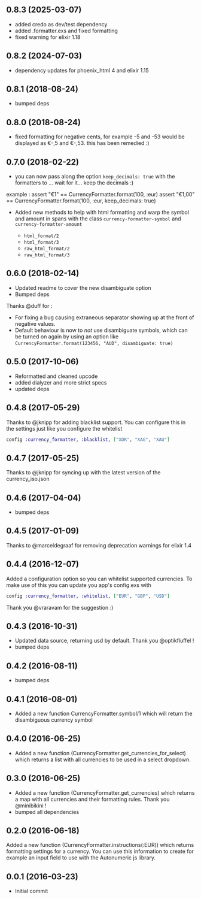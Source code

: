 ## 0.8.3 (2025-03-07)
- added credo as dev/test dependency
- added .formatter.exs and fixed formatting
- fixed warning for elixir 1.18

## 0.8.2 (2024-07-03)
- dependency updates for phoenix_html 4 and elixir 1.15

## 0.8.1 (2018-08-24)
- bumped deps

## 0.8.0 (2018-08-24)
- fixed formatting for negative cents, for example -5 and -53 would be displayed as €-,5 and €-,53. this has been remedied :)

## 0.7.0 (2018-02-22)
- you can now pass along the option `keep_decimals: true` with the formatters to ... wait for it... keep the decimals :)

example :
    assert "€1" == CurrencyFormatter.format(100, :eur)
    assert "€1,00" == CurrencyFormatter.format(100, :eur, keep_decimals: true)

- Added new methods to help with html formatting and warp the symbol and amount in spans with the class `currency-formatter-symbol` and `currency-formatter-amount`

    - `html_format/2`
    - `html_format/3`
    - `raw_html_format/2`
    - `raw_html_format/3`

## 0.6.0 (2018-02-14)
- Updated readme to cover the new disambiguate option
- Bumped deps

Thanks @duff for :
- For fixing a bug causing extraneous separator showing up at the front of negative values.
- Default behaviour is now to _not_ use disambiguate symbols, which can be turned on again by using an option like `CurrencyFormatter.format(123456, "AUD", disambiguate: true)`

## 0.5.0 (2017-10-06)

- Reformatted and cleaned upcode
- added dialyzer and more strict specs
- updated deps

## 0.4.8 (2017-05-29)
Thanks to @jknipp for adding blacklist support.
You can configure this in the settings just like you configure the whitelist

```elixir
config :currency_formatter, :blacklist, ["XDR", "XAG", "XAU"]
```

## 0.4.7 (2017-05-25)
Thanks to @jknipp for syncing up with the latest version of the currency_iso.json

## 0.4.6 (2017-04-04)

  - bumped deps

## 0.4.5 (2017-01-09)
Thanks to @marceldegraaf for removing deprecation warnings for elixir 1.4

## 0.4.4 (2016-12-07)
Added a configuration option so you can whitelist supported currencies. To make use of this you can update you app's config.exs with

```elixir
config :currency_formatter, :whitelist, ["EUR", "GBP", "USD"]
```

Thank you @vraravam for the suggestion :)

## 0.4.3 (2016-10-31)

  - Updated data source, returning usd by default. Thank you @optikfluffel !
  - bumped deps

## 0.4.2 (2016-08-11)

  - bumped deps

## 0.4.1 (2016-08-01)

  - Added a new function CurrencyFormatter.symbol/1 which will return the disambiguous currency symbol

## 0.4.0 (2016-06-25)

  - Added a new function (CurrencyFormatter.get_currencies_for_select) which returns a list with all currencies to be used in a select dropdown.

## 0.3.0 (2016-06-25)

  - Added a new function (CurrencyFormatter.get_currencies) which returns a map with all currencies and their formatting rules. Thank you @minibikini !
  - bumped all dependencies

## 0.2.0 (2016-06-18)
Added a new function (CurrencyFormatter.instructions(:EUR)) which returns formatting settings for a currency. You can use this information to create for example an input field to use with the Autonumeric js library.

## 0.0.1 (2016-03-23)

  - Initial commit
